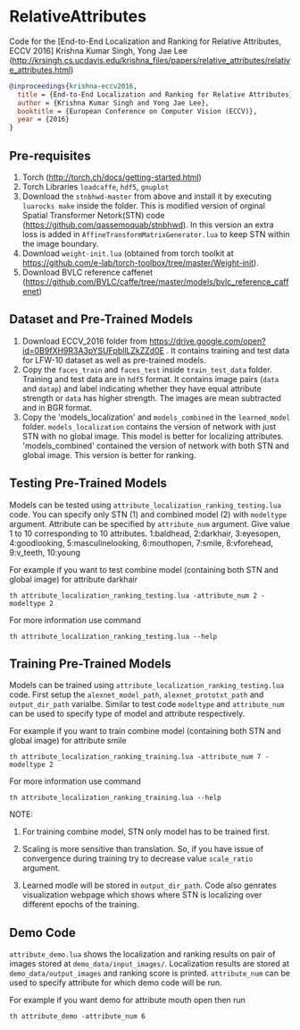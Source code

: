 # RelativeAttributes
Code for the [End-to-End Localization and Ranking for Relative Attributes, ECCV 2016]
Krishna Kumar Singh, Yong Jae Lee
(http://krsingh.cs.ucdavis.edu/krishna_files/papers/relative_attributes/relative_attributes.html)
```bibtex
@inproceedings{krishna-eccv2016,
  title = {End-to-End Localization and Ranking for Relative Attributes},
  author = {Krishna Kumar Singh and Yong Jae Lee},
  booktitle = {European Conference on Computer Vision (ECCV)},
  year = {2016}
}
```  

## Pre-requisites
1. Torch (http://torch.ch/docs/getting-started.html)
2. Torch Libraries `loadcaffe`, `hdf5`, `gnuplot`
3. Download the `stnbhwd-master` from above and install it by executing `luarocks make` inside the folder. This is modified version of orginal Spatial Transformer Netork(STN) code (https://github.com/qassemoquab/stnbhwd). In this version an extra loss is added in `AffineTransformMatrixGenerator.lua` to keep STN within the image boundary.
4. Download `weight-init.lua` (obtained from torch toolkit at https://github.com/e-lab/torch-toolbox/tree/master/Weight-init).
5. Download BVLC reference caffenet (https://github.com/BVLC/caffe/tree/master/models/bvlc_reference_caffenet) 

## Dataset and Pre-Trained Models
1. Download ECCV_2016 folder from https://drive.google.com/open?id=0B9fXH9R3A3pYSUFpbllLZkZZd0E . It contains training and test data for LFW-10 dataset as well as pre-trained models.
2. Copy the `faces_train` and `faces_test` inside `train_test_data` folder. Training and test data are in `hdf5` format. It contains image pairs (`data` and `datap`) and label indicating whether they have equal attribute strength or `data` has higher strength. The images are mean subtracted and in BGR format.
3. Copy the 'models_localization' and `models_combined` in the `learned_model` folder. `models_localization` contains the version of network with just STN with no global image. This model is better for localizing attributes. 'models_combined' contained the version of network with both STN and global image. This version is better for ranking. 

## Testing Pre-Trained Models
Models can be tested using `attribute_localization_ranking_testing.lua` code. You can specify only STN (1) and combined model (2) with `modeltype` argument.
Attribute can be specified by `attribute_num` argument. Give value 1  to 10 corresponding to 10 attributes.
1:baldhead, 2:darkhair, 3:eyesopen, 4:goodlooking, 5:masculinelooking, 6:mouthopen, 7:smile, 8:vforehead, 9:v_teeth, 10:young

For example if you want to test combine model (containing both STN and global image) for attribute darkhair
```
th attribute_localization_ranking_testing.lua -attribute_num 2 -modeltype 2
```

For more information use command
```
th attribute_localization_ranking_testing.lua --help
```

## Training Pre-Trained Models
Models can be trained using `attribute_localization_ranking_testing.lua` code. First setup the `alexnet_model_path`, `alexnet_prototxt_path` and `output_dir_path` varialbe. Similar to test code `modeltype` and `attribute_num` can be used to specify type of model and attribute respectively.

For example if you want to train combine model (containing both STN and global image) for attribute smile
```
th attribute_localization_ranking_training.lua -attribute_num 7 -modeltype 2
```

For more information use command
```
th attribute_localization_ranking_training.lua --help
```
NOTE: 

1. For training combine model, STN only model has to be trained first.

2. Scaling is more sensitive than translation. So, if you have issue of convergence during training try to decrease value `scale_ratio` argument.

3. Learned modle will be stored in `output_dir_path`. Code also genrates visualization webpage which shows where STN is localizing over different epochs of the training. 	

## Demo Code
`attribute_demo.lua` shows the localization and ranking results on pair of images stored at `demo_data/input_images/`. Localization results are stored at `demo_data/output_images` and ranking score is printed. `attribute_num` can be used to specify attribute for which demo code will be run.

For example if you want demo for attribute mouth open then run
```
th attribute_demo -attribute_num 6
```

  
